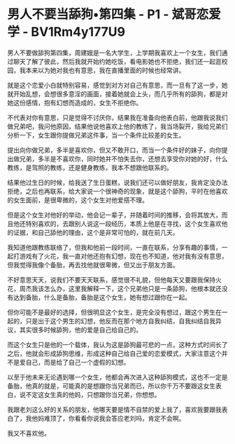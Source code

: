 # 男人不要当舔狗•第四集 - P1 - 斌哥恋爱学 - BV1Rm4y177U9

男人不要做舔狗第四集，周建娥是一名大学生，上学期我喜欢上一个女生，我们通过聊天了解了彼此，然后我就开始约她吃饭，看电影她也不拒绝，我们还一起逛校园，我本来以为她对我也有意思，我在直播里面的时候也经常讲。

就是这个恋爱小白就特别容易，感觉到对方对自己有意思，而一旦有了这一步，她就开始乱想，会想很多意淫的画面，接着她就会上头，而几乎所有的舔狗，都是对她这份感情，抱有幻想而造成的，女生不拒绝你。

不代表对你有意思，只是觉得不讨厌你，结果我在准备向他表白前，他跟我说我们做兄弟吧，我问他原因，结果他说他喜欢上他的教练了，我当场裂开，我给兄弟们分析一下，女生跟你提做兄弟这件事，当一个条件比较差的女生。

提出向你做兄弟，多半是喜欢你，但又不敢开口，而当一个条件好的妹子，向你提出做兄弟，多半是不喜欢你，同时她并不怕失去你，还想去享受你对她的好，什么教练，是驾照的教练，还是健身教练，我本不想跟他联系的。

结果他过生日的时候，给我送了生日蛋糕，说我们还可以做好朋友，我肯定没办法拒绝，之后也再联系，给大家说一个很神奇的现象，就是这个舔狗，平时在他喜欢的女生面前，是很卑微的，这个女生对他爱搭不理。

但是这个女生对他好的举动，他会记一辈子，并随着时间的推移，会将其放大，而且他还特别喜欢的，去跟别人说这一段经历，本质上他是在寻找，这个女生喜欢他的证据，和自己舔他的理由，这个是非常可怕的，就在前几天。

我知道他跟教练联络了，但我和他前一段时间，一直在联系，分享有趣的事情，一起打游戏有了火花，我一直对他还抱有幻想，现在也不知道，他对我有没有意思，但我觉得我像个备胎，再去找他就很卑微，但又出于朋友方面。

不好意思天天，说我们不要天天联系，感觉很不礼貌，但他每天又要跟我保持火花，周杰我该怎么办，这里我解释一下，这个兄弟他只是一条舔狗，他根本就还没有达到备胎，什么是备胎，备胎是这个女生，她有想过跟你在一起。

但你可能不是最好的选择，但很明显这个女生，是完全没有想过，跟这个男生在一起的，只是出于这个男生的幻想，他反而在那个地方自我纠结，自我纠结自我异议，其实很多时候舔狗，他的爱是自己给自己的。

而这个女生只是他的一个载体，我认为这是舔狗最可悲的一点，这种方式时间长了之后，他就会形成舔狗思维，形成这种自己给自己爱的恋爱模式，大家注意这个并不是爱自己，而是给了自己一个虚假的幻想。

以至于他未来无论遇到哪一个女生，他都会再次进入这种舔狗模式，这也不一定是备胎，他真的就是，可能真的是想跟你当兄弟而已，所以你千万不要跟这女生表白，说不定这女生真的他妈，只想跟你当兄弟，你想想。

我跟老刘这么好的关系的朋友，他哪天要是情不自禁的爱上我了，喜欢我要跟我表白了，我他妈难顶了，你看看你说我会答应老刘吗，肯定不会啊。

我又不喜欢他。
